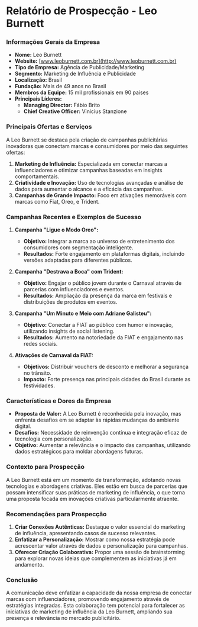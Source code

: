 # Relatório de Prospecção - Leo Burnett

### Informações Gerais da Empresa
- **Nome:** Leo Burnett
- **Website:** [www.leoburnett.com.br](http://www.leoburnett.com.br)
- **Tipo de Empresa:** Agência de Publicidade/Marketing
- **Segmento:** Marketing de Influência e Publicidade
- **Localização:** Brasil
- **Fundação:** Mais de 49 anos no Brasil
- **Membros da Equipe:** 15 mil profissionais em 90 países
- **Principais Líderes:**
  - **Managing Director:** Fábio Brito
  - **Chief Creative Officer:** Vinicius Stanzione

### Principais Ofertas e Serviços
A Leo Burnett se destaca pela criação de campanhas publicitárias inovadoras que conectam marcas e consumidores por meio das seguintes ofertas:
1. **Marketing de Influência:** Especializada em conectar marcas a influenciadores e otimizar campanhas baseadas em insights comportamentais.
2. **Criatividade e Inovação:** Uso de tecnologias avançadas e análise de dados para aumentar o alcance e a eficácia das campanhas.
3. **Campanhas de Grande Impacto:** Foco em ativações memoráveis com marcas como Fiat, Oreo, e Trident.

### Campanhas Recentes e Exemplos de Sucesso
1. **Campanha "Ligue o Modo Oreo":**
   - **Objetivo:** Integrar a marca ao universo de entretenimento dos consumidores com segmentação inteligente.
   - **Resultados:** Forte engajamento em plataformas digitais, incluindo versões adaptadas para diferentes públicos.

2. **Campanha "Destrava a Boca" com Trident:**
   - **Objetivo:** Engajar o público jovem durante o Carnaval através de parcerias com influenciadores e eventos.
   - **Resultados:** Ampliação da presença da marca em festivais e distribuições de produtos em eventos.

3. **Campanha "Um Minuto e Meio com Adriane Galisteu":**
   - **Objetivo:** Conectar a FIAT ao público com humor e inovação, utilizando insights de social listening.
   - **Resultados:** Aumento na notoriedade da FIAT e engajamento nas redes sociais.

4. **Ativações de Carnaval da FIAT:**
   - **Objetivos:** Distribuir vouchers de desconto e melhorar a segurança no trânsito.
   - **Impacto:** Forte presença nas principais cidades do Brasil durante as festividades.

### Características e Dores da Empresa
- **Proposta de Valor:** A Leo Burnett é reconhecida pela inovação, mas enfrenta desafios em se adaptar às rápidas mudanças do ambiente digital.
- **Desafios:** Necessidade de reinvenção contínua e integração eficaz de tecnologia com personalização.
- **Objetivo:** Aumentar a relevância e o impacto das campanhas, utilizando dados estratégicos para moldar abordagens futuras.

### Contexto para Prospecção
A Leo Burnett está em um momento de transformação, adotando novas tecnologias e abordagens criativas. Eles estão em busca de parcerias que possam intensificar suas práticas de marketing de influência, o que torna uma proposta focada em inovações criativas particularmente atraente.

### Recomendações para Prospecção
1. **Criar Conexões Autênticas:** Destaque o valor essencial do marketing de influência, apresentando casos de sucesso relevantes.
2. **Enfatizar a Personalização:** Mostrar como nossa estratégia pode acrescentar valor através de dados e personalização para campanhas.
3. **Oferecer Criação Colaborativa:** Propor uma sessão de brainstorming para explorar novas ideias que complementem as iniciativas já em andamento.

### Conclusão
A comunicação deve enfatizar a capacidade da nossa empresa de conectar marcas com influenciadores, promovendo engajamento através de estratégias integradas. Esta colaboração tem potencial para fortalecer as iniciativas de marketing de influência da Leo Burnett, ampliando sua presença e relevância no mercado publicitário.